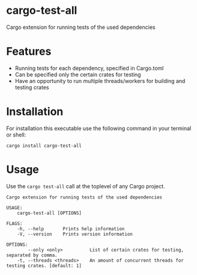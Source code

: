 # cargo-test-all
Cargo extension for running tests of the used dependencies

# Features
- Running tests for each dependency, specified in Cargo.toml
- Can be specified only the certain crates for testing
- Have an opportunity to run multiple threads/workers for building and testing crates

# Installation
For installation this executable use the following command in your terminal or shell:
```
cargo install cargo-test-all
```

# Usage
Use the `cargo test-all` call at the toplevel of any Cargo project.

```
Cargo extension for running tests of the used dependencies

USAGE:
    cargo-test-all [OPTIONS]

FLAGS:
    -h, --help       Prints help information
    -V, --version    Prints version information

OPTIONS:
        --only <only>          List of certain crates for testing, separated by comma.
    -t, --threads <threads>    An amount of concurrent threads for testing crates. [default: 1]
```